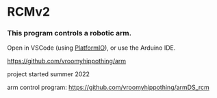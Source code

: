 # RCMv2


### This program controls a robotic arm.

Open in VSCode (using [PlatformIO](https://platformio.org/platformio-ide)), or use the Arduino IDE.


https://github.com/vroomyhippothing/arm

project started summer 2022

arm control program: https://github.com/vroomyhippothing/armDS_rcm

